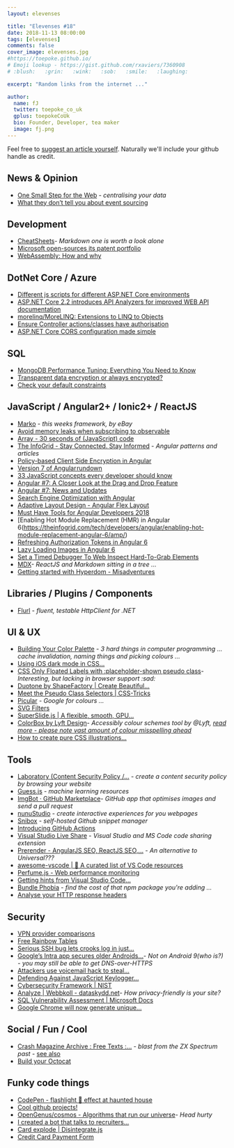 ```yaml
---
layout: elevenses

title: "Elevenses #18"
date: 2018-11-13 08:00:00
tags: [elevenses]
comments: false
cover_image: elevenses.jpg
#https://toepoke.github.io/
# Emoji lookup - https://gist.github.com/rxaviers/7360908
# :blush:   :grin:   :wink:   :sob:   :smile:   :laughing:

excerpt: "Random links from the internet ..."

author:
  name: fJ
  twitter: toepoke_co_uk
  gplus: toepokeCoUk
  bio: Founder, Developer, tea maker
  image: fj.png
---
```


Feel free to [suggest an article yourself](https://github.com/toepoke/toepoke.github.io/issues).  Naturally we'll include your github handle as credit.

## News & Opinion
* [One Small Step for the Web](https://medium.com/%40timberners_lee/one-small-step-for-the-web-87f92217d085) - *centralising your data*
* [What they don’t tell you about event sourcing](https://medium.com/%40hugo.oliveira.rocha/what-they-dont-tell-you-about-event-sourcing-6afc23c69e9a)

## Development
* [CheatSheets](https://github.com/yoav-lavi/CheatSheets/blob/master/README.md)- *Markdown one is worth a look alone*
* [Microsoft open-sources its patent portfolio](https://www.zdnet.com/article/microsoft-open-sources-its-entire-patent-portfolio/)
* [WebAssembly: How and why](https://blog.logrocket.com/webassembly-how-and-why-559b7f96cd71)

## DotNet Core / Azure
* [Different js scripts for different ASP.NET Core environments](https://jonhilton.net/different-js-scripts-for-different-asp-net-core-environments/)
* [ASP.NET Core 2.2 introduces API Analyzers for improved WEB API documentation](http://www.talkingdotnet.com/asp-net-core-2-2-api-analyzers/)
* [morelinq/MoreLINQ: Extensions to LINQ to Objects](https://github.com/morelinq/MoreLINQ)
* [Ensure Controller actions/classes have authorisation](https://colinmackay.scot/2018/08/17/ensure-controller-actions-classes-have-authorisation/)
* [ASP.NET Core CORS configuration made simple](https://corsdot.net/)

## SQL
* [MongoDB Performance Tuning: Everything You Need to Know](https://stackify.com/mongodb-performance-tuning/)
* [Transparent data encryption or always encrypted?](https://azure.microsoft.com/en-us/blog/transparent-data-encryption-or-always-encrypted/)
* [Check your default constraints](http://www.sqlservercentral.com/articles/Default+Constraint/176858/)

## JavaScript / Angular2+ / Ionic2+ / ReactJS
* [Marko](https://markojs.com/) - *this weeks framework, by eBay*
* [Avoid memory leaks when subscribing to observable](https://egghead.io/lessons/angular-avoid-memory-leaks-when-subscribing-to-rxjs-observables-in-angular-components)
* [Array - 30 seconds of (JavaScript) code](https://30secondsofcode.org/)
* [The InfoGrid - Stay Connected. Stay Informed](https://theinfogrid.com/amp/) - *Angular patterns and articles*
* [Policy-based Client Side Encryption in Angular](https://blog.angularindepth.com/policy-based-client-side-encryption-in-angular-b47068b26d50)
* [Version 7 of Angular rundown](https://blog.angular.io/version-7-of-angular-cli-prompts-virtual-scroll-drag-and-drop-and-more-c594e22e7b8c)
* [33 JavaScript concepts every developer should know](https://github.com/leonardomso/33-js-concepts/blob/master/README.md)
* [Angular #7: A Closer Look at the Drag and Drop Feature](https://theinfogrid.com/tech/developers/angular/drag-and-drop-feature-angular-7-cdk/amp/)
* [Angular #7: News and Updates](https://theinfogrid.com/tech/developers/angular/angular-7-news-updates/amp/)
* [Search Engine Optimization with Angular](https://theinfogrid.com/tech/developers/angular/search-engine-optimization-angular/amp/)
* [Adaptive Layout Design - Angular Flex Layout](https://theinfogrid.com/tech/developers/angular/adaptive-layout-design-angular-flex-layout/amp/)
* [Must Have Tools for Angular Developers 2018](https://theinfogrid.com/tech/developers/angular/tools-angular-developers/amp/)
* [Enabling Hot Module Replacement (HMR) in Angular 6(https://theinfogrid.com/tech/developers/angular/enabling-hot-module-replacement-angular-6/amp/)
* [Refreshing Authorization Tokens in Angular 6](https://theinfogrid.com/tech/developers/angular/refreshing-authorization-tokens-angular-6/amp/)
* [Lazy Loading Images in Angular 6](https://theinfogrid.com/tech/developers/angular/lazy-loading-images-angular-6/amp/)
* [Set a Timed Debugger To Web Inspect Hard-To-Grab Elements](https://css-tricks.com/set-timed-debugger-web-inspect-hard-grab-elements/)
* [MDX](https://mdxjs.com/)- *ReactJS and Markdown sitting in a tree ...*
* [Getting started with Hyperdom - Misadventures](http://paul.anmo.io/getting-started-with-hyperdom)

## Libraries / Plugins / Components
* [Flurl](https://flurl.io/) - *fluent, testable HttpClient for .NET*

## UI & UX
* [Building Your Color Palette](https://refactoringui.com/previews/building-your-color-palette/) - *3 hard things in computer programming ... cache invalidation, naming things and picking colours ...*
* [Using iOS dark mode in CSS...](https://paulmillr.com/posts/using-dark-mode-in-css/)
* [CSS Only Floated Labels with :placeholder-shown pseudo class](https://callmenick.com/dev/floated-labels-with-placeholder-shown/)- *Interesting, but lacking in browser support :sad:*
* [Duotone by ShapeFactory &#124; Create Beautiful...](https://duotone.shapefactory.co/)
* [Meet the Pseudo Class Selectors &#124; CSS-Tricks](https://css-tricks.com/pseudo-class-selectors/)
* [Picular](https://picular.co/) - *Google for colours ...*
* [SVG Filters](https://yoksel.github.io/svg-filters/)
* [SuperSlide.js &#124; A flexible, smooth, GPU...](https://osrec.github.io/SuperSlide.js/)
* [ColorBox by Lyft Design](https://www.colorbox.io/%3Fref%3Dproducthunt)- *Accessibly colour schemes tool by @Lyft, [read more - please note vast amount of colour misspelling ahead](https://design.lyft.com/re-approaching-color-9e604ba22c88)*
* [How to create pure CSS illustrations...](https://dev.to/agathacco/how-to-create-pure-css-illustrations-and-animate-them---part-1-1j1k)

## Tools
* [Laboratory (Content Security Policy /...](https://addons.mozilla.org/en-US/firefox/addon/laboratory-by-mozilla/) - *create a content security policy by browsing your website*
* [Guess.js](https://guess-js.github.io/docs) - *machine learning resources*
* [ImgBot · GitHub Marketplace](https://github.com/marketplace/imgbot)- *GitHub app that optimises images and send a pull request*
* [nunuStudio](https://nunustudio.org/) - *create interactive experiences for you webpages*
* [Snibox](https://snibox.github.io/) - *self-hosted Github snippet manager*
* [Introducing GitHub Actions](https://css-tricks.com/introducing-github-actions/)
* [Visual Studio Live Share](https://visualstudio.microsoft.com/services/live-share/) - *Visual Studio and MS Code code sharing extension*
* [Prerender - AngularJS SEO, ReactJS SEO,...](https://prerender.io/) - *An alternative to Universal???*
* [awesome-vscode &#124; 🎨 A curated list of VS Code resources](https://viatsko.github.io/awesome-vscode/)
* [Perfume.js - Web performance monitoring](http://zizzamia.github.io/perfume/)
* [Getting hints from Visual Studio Code...](https://medium.com/webhint/getting-hints-from-visual-studio-code-69118e48de1b)
* [Bundle Phobia](https://bundlephobia.com/) - *find the cost of that npm package you're adding ...*
* [Analyse your HTTP response headers](https://securityheaders.com/)

## Security
* [VPN provider comparisons](https://thatoneprivacysite.net/vpn-comparison-chart/)
* [Free Rainbow Tables](https://freerainbowtables.com/)
* [Serious SSH bug lets crooks log in just...](https://nakedsecurity.sophos.com/2018/10/17/serious-ssh-bug-lets-crooks-log-in-just-by-asking-nicely/amp/%3F__twitter_impression%3Dtrue)
* [Google’s Intra app secures older Androids...](https://nakedsecurity.sophos.com/2018/10/05/googles-intra-app-secures-older-androids-with-encrypted-dns/)- *Not on Android 9(who is?) - you may still be able to get DNS-over-HTTPS*
* [Attackers use voicemail hack to steal...](https://nakedsecurity.sophos.com/2018/10/08/attackers-use-voicemail-hack-to-steal-whatsapp-accounts/)
* [Defending Against JavaScript Keylogger...](https://www.pluralsight.com/courses/defending-javascript-keylogger-attacks-pci)
* [Cybersecurity Framework &#124; NIST](https://www.nist.gov/cyberframework)
* [Analyze &#124; Webbkoll - dataskydd.net](https://webbkoll.dataskydd.net/en/)- *How privacy-friendly is your site?*
* [SQL Vulnerability Assessment &#124; Microsoft Docs](https://docs.microsoft.com/en-us/sql/relational-databases/security/sql-vulnerability-assessment?view=sql-server-2017)
* [Google Chrome will now generate unique...](https://nakedsecurity.sophos.com/2018/09/10/google-chrome-will-now-generate-unique-passwords-for-you)

## Social / Fun / Cool
* [Crash Magazine Archive : Free Texts :...](https://archive.org/details/crash-magazine%26tab%3Dabout) - *blast from the ZX Spectrum past* - [see also](http://www.crashonline.org.uk/)
* [Build your Octocat](https://myoctocat.com/build-your-octocat/)

## Funky code things
* [CodePen - flashlight 🔦 effect at haunted house](https://codepen.io/slyka85/full/gQMzdJ)
* [Cool github projects!](https://www.reddit.com/r/coolgithubprojects)
* [OpenGenus/cosmos - Algorithms that run our universe](https://github.com/OpenGenus/cosmos)- *Head hurty*
* [I created a bot that talks to recruiters...](https://dev.to/whokilledkevin/how-i-created-a-bot-that-talked-to-recruiters-for-me-54n5%3Futm_source%3DNewsletter%2BSubscribers%26utm_campaign%3D04be71adce-EMAIL_CAMPAIGN_2018_10_08_12_29%26utm_medium%3Demail%26utm_term%3D0_d8f11d5d1e-04be71adce-151087881)
* [Card explode &#124; Disintegrate.js](https://codepen.io/Zeaklous/pen/OowezM)
* [Credit Card Payment Form](https://codepen.io/quinlo/pen/YONMEa)






